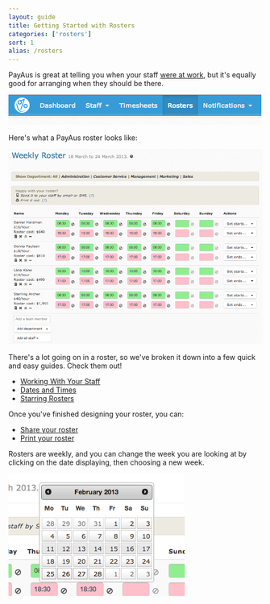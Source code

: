 ```yaml
---
layout: guide
title: Getting Started with Rosters
categories: ['rosters']
sort: 1
alias: /rosters
---
```


PayAus is great at telling you when your staff [were at work](../../timesheets/intro/), but it's equally good for arranging when they should be there.

![Rosters can be accessed from the main site navigation](/img/rosters/roster_nav.png)

Here's what a PayAus roster looks like:

![A big and beautiful roster](/img/rosters/full.png)

There's a lot going on in a roster, so we've broken it down into a few quick and easy guides. Check them out!

* [Working With Your Staff](../user-management/)
* [Dates and Times](../times/)
* [Starring Rosters](../stars/)

Once you've finished designing your roster, you can:

* [Share your roster](../sms/)
* [Print your roster](../printing/)

Rosters are weekly, and you can change the week you are looking at by clicking on the date displaying, then choosing a new week.

![Changing a roster's date](/img/rosters/datepicker.png)